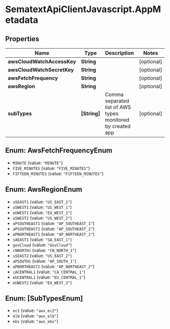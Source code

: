# SematextApiClientJavascript.AppMetadata

## Properties

| Name                       | Type         | Description                                                | Notes      |
| -------------------------- | ------------ | ---------------------------------------------------------- | ---------- |
| **awsCloudWatchAccessKey** | **String**   |                                                            | [optional] |
| **awsCloudWatchSecretKey** | **String**   |                                                            | [optional] |
| **awsFetchFrequency**      | **String**   |                                                            | [optional] |
| **awsRegion**              | **String**   |                                                            | [optional] |
| **subTypes**               | **[String]** | Comma separated list of AWS types monitored by created app | [optional] |

<a name="AwsFetchFrequencyEnum"></a>

## Enum: AwsFetchFrequencyEnum

- `MINUTE` (value: `"MINUTE"`)
- `FIVE_MINUTES` (value: `"FIVE_MINUTES"`)
- `FIFTEEN_MINUTES` (value: `"FIFTEEN_MINUTES"`)

<a name="AwsRegionEnum"></a>

## Enum: AwsRegionEnum

- `uSEAST1` (value: `"US_EAST_1"`)
- `uSWEST1` (value: `"US_WEST_1"`)
- `eUWEST1` (value: `"EU_WEST_1"`)
- `uSWEST2` (value: `"US_WEST_2"`)
- `aPSOUTHEAST1` (value: `"AP_SOUTHEAST_1"`)
- `aPSOUTHEAST2` (value: `"AP_SOUTHEAST_2"`)
- `aPNORTHEAST1` (value: `"AP_NORTHEAST_1"`)
- `sAEAST1` (value: `"SA_EAST_1"`)
- `govCloud` (value: `"GovCloud"`)
- `cNNORTH1` (value: `"CN_NORTH_1"`)
- `uSEAST2` (value: `"US_EAST_2"`)
- `aPSOUTH1` (value: `"AP_SOUTH_1"`)
- `aPNORTHEAST2` (value: `"AP_NORTHEAST_2"`)
- `cACENTRAL1` (value: `"CA_CENTRAL_1"`)
- `eUCENTRAL1` (value: `"EU_CENTRAL_1"`)
- `eUWEST2` (value: `"EU_WEST_2"`)

<a name="[SubTypesEnum]"></a>

## Enum: [SubTypesEnum]

- `ec2` (value: `"aws_ec2"`)
- `elb` (value: `"aws_elb"`)
- `ebs` (value: `"aws_ebs"`)
